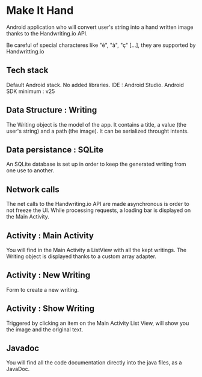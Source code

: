 # Make It Hand

Android application who will convert user's string into a hand written image thanks to the Handwriting.io API.

Be careful of special characteres like "é", "à", "ç" [...], they are supported by Handwritting.io

## Tech stack
  Default Android stack. No added libraries.
  IDE : Android Studio.
  Android SDK minimum : v25

## Data Structure : Writing

  The Writing object is the model of the app. It contains a title, a value (the user's string) and a path (the image).
  It can be serialized throught intents.
  
## Data persistance : SQLite

  An SQLite database is set up in order to keep the generated writing from one use to another.
  
## Network calls

  The net calls to the Handwriting.io API are made asynchronous is order to not freeze the UI.
  While processing requests, a loading bar is displayed on the Main Activity.
  
## Activity :  Main Activity

  You will find in the Main Activity a ListView with all the kept writings. The Writing object is displayed thanks to a custom array adapter.
  
## Activity : New Writing

  Form to create a new writing.
  
## Activity : Show Writing

  Triggered by clicking an item on the Main Activity List View, will show you the image and the original text.
  
## Javadoc

  You will find all the code documentation directly into the java files, as a JavaDoc.
